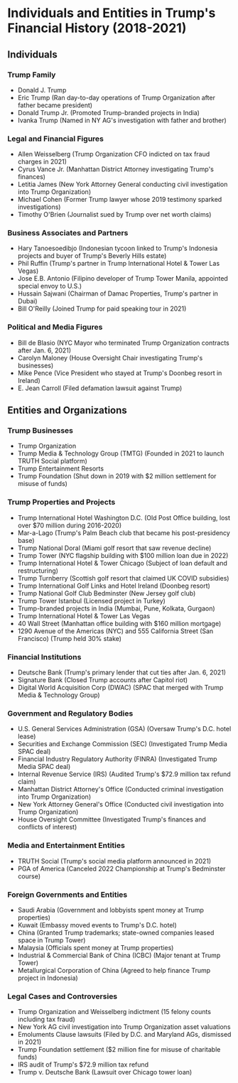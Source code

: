 # Individuals and Entities in Trump's Financial History (2018-2021)

## Individuals

### Trump Family
- Donald J. Trump
- Eric Trump (Ran day-to-day operations of Trump Organization after father became president)
- Donald Trump Jr. (Promoted Trump-branded projects in India)
- Ivanka Trump (Named in NY AG's investigation with father and brother)

### Legal and Financial Figures
- Allen Weisselberg (Trump Organization CFO indicted on tax fraud charges in 2021)
- Cyrus Vance Jr. (Manhattan District Attorney investigating Trump's finances)
- Letitia James (New York Attorney General conducting civil investigation into Trump Organization)
- Michael Cohen (Former Trump lawyer whose 2019 testimony sparked investigations)
- Timothy O'Brien (Journalist sued by Trump over net worth claims)

### Business Associates and Partners
- Hary Tanoesoedibjo (Indonesian tycoon linked to Trump's Indonesia projects and buyer of Trump's Beverly Hills estate)
- Phil Ruffin (Trump's partner in Trump International Hotel & Tower Las Vegas)
- Jose E.B. Antonio (Filipino developer of Trump Tower Manila, appointed special envoy to U.S.)
- Hussain Sajwani (Chairman of Damac Properties, Trump's partner in Dubai)
- Bill O'Reilly (Joined Trump for paid speaking tour in 2021)

### Political and Media Figures
- Bill de Blasio (NYC Mayor who terminated Trump Organization contracts after Jan. 6, 2021)
- Carolyn Maloney (House Oversight Chair investigating Trump's businesses)
- Mike Pence (Vice President who stayed at Trump's Doonbeg resort in Ireland)
- E. Jean Carroll (Filed defamation lawsuit against Trump)

## Entities and Organizations

### Trump Businesses
- Trump Organization
- Trump Media & Technology Group (TMTG) (Founded in 2021 to launch TRUTH Social platform)
- Trump Entertainment Resorts
- Trump Foundation (Shut down in 2019 with $2 million settlement for misuse of funds)

### Trump Properties and Projects
- Trump International Hotel Washington D.C. (Old Post Office building, lost over $70 million during 2016-2020)
- Mar-a-Lago (Trump's Palm Beach club that became his post-presidency base)
- Trump National Doral (Miami golf resort that saw revenue decline)
- Trump Tower (NYC flagship building with $100 million loan due in 2022)
- Trump International Hotel & Tower Chicago (Subject of loan default and restructuring)
- Trump Turnberry (Scottish golf resort that claimed UK COVID subsidies)
- Trump International Golf Links and Hotel Ireland (Doonbeg resort)
- Trump National Golf Club Bedminster (New Jersey golf club)
- Trump Tower Istanbul (Licensed project in Turkey)
- Trump-branded projects in India (Mumbai, Pune, Kolkata, Gurgaon)
- Trump International Hotel & Tower Las Vegas
- 40 Wall Street (Manhattan office building with $160 million mortgage)
- 1290 Avenue of the Americas (NYC) and 555 California Street (San Francisco) (Trump held 30% stake)

### Financial Institutions
- Deutsche Bank (Trump's primary lender that cut ties after Jan. 6, 2021)
- Signature Bank (Closed Trump accounts after Capitol riot)
- Digital World Acquisition Corp (DWAC) (SPAC that merged with Trump Media & Technology Group)

### Government and Regulatory Bodies
- U.S. General Services Administration (GSA) (Oversaw Trump's D.C. hotel lease)
- Securities and Exchange Commission (SEC) (Investigated Trump Media SPAC deal)
- Financial Industry Regulatory Authority (FINRA) (Investigated Trump Media SPAC deal)
- Internal Revenue Service (IRS) (Audited Trump's $72.9 million tax refund claim)
- Manhattan District Attorney's Office (Conducted criminal investigation into Trump Organization)
- New York Attorney General's Office (Conducted civil investigation into Trump Organization)
- House Oversight Committee (Investigated Trump's finances and conflicts of interest)

### Media and Entertainment Entities
- TRUTH Social (Trump's social media platform announced in 2021)
- PGA of America (Canceled 2022 Championship at Trump's Bedminster course)

### Foreign Governments and Entities
- Saudi Arabia (Government and lobbyists spent money at Trump properties)
- Kuwait (Embassy moved events to Trump's D.C. hotel)
- China (Granted Trump trademarks; state-owned companies leased space in Trump Tower)
- Malaysia (Officials spent money at Trump properties)
- Industrial & Commercial Bank of China (ICBC) (Major tenant at Trump Tower)
- Metallurgical Corporation of China (Agreed to help finance Trump project in Indonesia)

### Legal Cases and Controversies
- Trump Organization and Weisselberg indictment (15 felony counts including tax fraud)
- New York AG civil investigation into Trump Organization asset valuations
- Emoluments Clause lawsuits (Filed by D.C. and Maryland AGs, dismissed in 2021)
- Trump Foundation settlement ($2 million fine for misuse of charitable funds)
- IRS audit of Trump's $72.9 million tax refund
- Trump v. Deutsche Bank (Lawsuit over Chicago tower loan)
